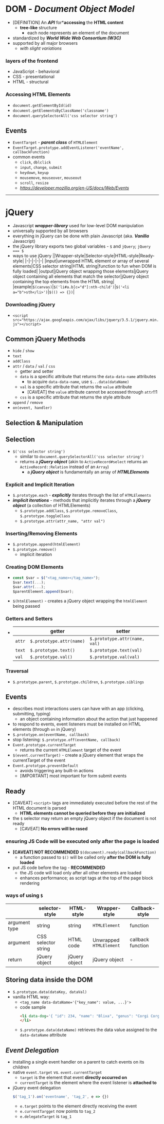# DOM - ***Document Object Model***
- [DEFINITION] An ***API*** for***accessing** the **HTML content**
  - **tree-like** structure
    - each node represents an element of the document
- standardized by ***World Wide Web Consortium (W3C)***
- supported by all major browsers
  - *with slight variations*

### layers of the frontend
  - JavaScript - behavioral
  - CSS - presentational
  - HTML - structural

### Accessing HTML Elements
- `document.getElementById(id)`
- `document.getElementsByClassName('classname')`
- `document.querySelectorAll('css selector string')`

## Events
- `EventTarget` - ***parent class*** of `HTMLElement`
- `EventTarget.prototype.addEventListener('eventName', callbackFunction)`
- common events
  - `click`, `dblclick`
  - `input`, `change`, `submit`
  - `keydown`, `keyup`
  - `mousemove`, `mouseover`, `mouseout`
  - `scroll`, `resize`
  - _https://developer.mozilla.org/en-US/docs/Web/Events_

---

# jQuery
- Javascript ***wrapper-library*** used for low-level DOM manipulation
- universally supported by all browsers
- everything in jQuery can be done with plain Javascript (aka. ***Vanilla*** Javascript)
- the jQuery library exports two global variables - `$` and `jQuery`; `jQuery === $`
- ways to use jQuery
  ||Wrapper-style|Selector-style|HTML-style|Ready-style|
  |-|-|-|-|-|
  |input|unwrapped HTML element or array of several elements|CSS selector string|HTML string|function to fun when DOM is fully loaded|
  |output|jQuery object wrapping those elements|jQuery object containing all elements that match the selector|jQuery object containing the top elements from the HTML string|
  |example|`$(canvas)`|`$('li#a.b[c="d"]:nth-child')`|`$('<li a="b">sth</li>')`|`$(() => {})`|
### Downloading jQuery
- `<script src="https://ajax.googleapis.com/ajax/libs/jquery/3.5.1/jquery.min.js"></script>`

## Common jQuery Methods
- `hide` / `show`
- `text`
- `addClass`
- `attr` / `data` / `val` / `css`
  - getter and setter
  - `data` is a specific attribute that returns the `data-data-name` attributes
    - to acquire `data-data-name`, use `$...data(dataName)`
  - `val` is a specific attribute that returns the `value` attribute
    - [CAVEAT] the `value` attribute cannot be accessed through `attr`!!1
  - `css` is a specific attribute that returns the style attribute
- `append` / `remove`
- `on(event, handler)`

## Selection & Manipulation

## Selection
- `$('css selector string')`
  - similar to `document.querySelectorAll('css selector string')`
  - returns a ***jQuery object*** (akin to `ActiveRecord#select` returns an `ActiveRecord::Relation` instead of an `Array`)
    - a ***jQuery object*** is fundamentally an array of ***HTMLElements***

### Explicit and Implicit Iteration
- `$.prototype.each` - ***explicitly*** iterates through the list of `HTMLElements`
- ***implicit iterations*** - methods that implicitly iterates through a ***jQuery object*** (a collection of HTMLElements)
  - `$.prototype.addClass`, `$.prototype.removeClass`,   `$.prototype.toggleClass`
  - `$.prototype.attr(attr_name, "attr val")`

### Inserting/Removing Elements
- `$.prototype.append(htmlElement)`
- `$.prototype.remove()`
  - implicit iteration

### Creating DOM Elements
- ```js
  const $var = $("<tag_name></tag_name>");
  $var.text(...);
  $var.attr(...);
  $parentElement.append($var);
  ```
- `$(htmlElement)` - creates a jQuery object wrapping the `htmlElement` being passed

### Getters and Setters
- ||getter|setter|
  |-|-|-|
  |`attr`|`$.prototype.attr(name)`|`$.prototype.attr(name, val)`|
  |`text`|`$.prototype.text()`|`$.prototype.text(val)`|
  |`val`|`$.prototype.val()`|`$.prototype.val(val)`|

### Traversal
- `$.prototype.parent`, `$.prototype.children`, `$.prototype.siblings`

## Events
- describes most interactions users can have with an app (clicking, submitting, typing)
  - an object containing information about the action that just happened
- to respond to events, event listeners must be installed on HTML elements (through `on` in jQuery)
- `$.prototype.on(eventName, callback)`
- stop listening:
  `$.prototype.off(eventName, callback)`
- `Event.prototype.currentTarget`
  - returns the current `HTMLElement` target of the event
- `$(event.currentTarget)` - create a jQuery element that wraps the currentTarget of the event
- `Event.prototype.preventDefault`
  - avoids triggering any built-in actions
  - [IMPORTANT] most important for form submit events

## Ready
- [CAVEAT] `<script>` tags are immediately executed before the rest of the HTML document is parsed
  - **HTML elements cannot be queried before they are initialized**
- the `$` selector may return an empty jQuery object if the document is not ready
  - [CAVEAT] **No errors will be rased**

### ensuring JS Code will be executed only after the page is loaded
- **[CAVEAT] NOT RECOMMENDED**
  `$(document).ready(callbackFunction)`
  - a function passed to `$()` will be called only **after the DOM is fully loaded**
- put JS code before the </body> tag - **RECOMMENDED**
  - the JS code will load only after all other elements are loaded
  - enhances performance; as script tags at the top of the page block rendering

### ways of using `$`
||selector-style|HTML-style|Wrapper-style|Callback-style|
|-|-|-|-|-|
|argument type|string|string|`HTMLElement`|function|
|argument|CSS selector string|HTML code|Unwrapped `HTMLElement`|callback function|
|return|jQuery object|jQuery object|jQuery object|-|

## Storing data inside the DOM
- `$.prototype.data(dataKey, dataVal)`
- vanilla HTML way:
  - `<tag_name data-dataName='{"key_name": value, ...}'>`
  - code sample
    ```html
    <li data-dog='{ "id": 234, "name": "Blixa", "genus": "Corgi Corgiorum" }'>
    </li>
    ```
  - `$.prototype.data(dataName)` retrieves the data value assigned to the `data-dataName` attribute

## ***Event Delegation***
- installing a single event handler on a parent to catch events on its children
- native `event.target` vs. `event.currentTarget`
  - `target` is the element that event **directly occurred on**
  - `currentTarget` is the element where the event listener is **attached to**
- jQuery event delegation
  ```js
  $('tag_1').on('eventname', 'tag_2', e => {})
  ```
  - `e.target` points to the element directly receiving the event
  - `e.currentTargget` now points to `tag_2`
  - `e.delegateTarget` is `tag_1`